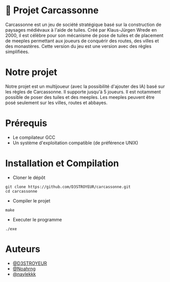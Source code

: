 # 🏰 Projet Carcassonne

Carcassonne est un jeu de société stratégique basé sur la construction de paysages médiévaux à l'aide de tuiles. Créé par Klaus-Jürgen Wrede en 2000, il est célèbre pour son mécanisme de pose de tuiles et de placement de meeples permettant aux joueurs de conquérir des routes, des villes et des monastères. Cette version du jeu est une version avec des règles simplifiées.

# Notre projet

Notre projet est un multijoueur (avec la possibilité d'ajouter des IA) basé sur les règles de Carcassonne. Il supporte jusqu'à 5 joueurs. Il est notamment possible de poser des tuiles et des meeples. Les meeples peuvent être posé seulement sur les villes, routes et abbayes.

# Prérequis 

- Le compilateur GCC
- Un système d'exploitation compatible (de préférence UNIX)

# Installation et Compilation

- Cloner le dépôt

```
git clone https://github.com/D3STROYEUR/carcassonne.git
cd carcassonne
```

- Compiler le projet

```
make
```

- Executer le programme

```
./exe
```



# Auteurs

- [@D3STROYEUR](https://github.com/D3STROYEUR)
- [@Noahrng](https://github.com/Noahrng)
- [@naylekkk](https://github.com/naylekkk)